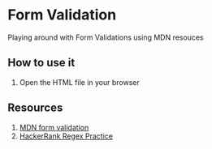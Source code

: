 # Form Validation

Playing around with Form Validations using MDN resouces

## How to use it

1. Open the HTML file in your browser

## Resources
1. [MDN form validation](https://developer.mozilla.org/en-US/docs/Learn/HTML/Forms/Form_validation)
2. [HackerRank Regex Practice](https://www.hackerrank.com/domains/regex)
